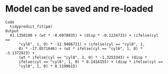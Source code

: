 # Model can be saved and re-loaded

    Code
      tidypredict_fit(pm)
    Output
      41.1350198 + (wt * -0.6978035) + (disp * -0.1224733) + (ifelse(cyl == 
          "cyl6", 1, 0) * -12.9466721) + (ifelse(cyl == "cyl8", 1, 
          0) * -17.0571646) + (wt * ifelse(cyl == "cyl6", 1, 0) * -3.1372923) + 
          (wt * ifelse(cyl == "cyl8", 1, 0) * -1.3253343) + (disp * 
          ifelse(cyl == "cyl6", 1, 0) * 0.1416155) + (disp * ifelse(cyl == 
          "cyl8", 1, 0) * 0.1199615)

